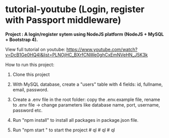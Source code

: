 # tutorial-youtube (Login, register with Passport middleware)

**Project : A login/register sytem using NodeJS platform (NodeJS + MySQL + Bootstrap 4).**

View full tutorial on youtube: https://www.youtube.com/watch?v=DcB1Ge0HQ4I&list=PLNOjHC_BXrfCNWe0ghCxEmNVeHN_J5K3k

How to run this project: 

1. Clone this project

2. With MySQL database, create a "users" table with 4 fields: id, fullname, email, password.

3. Create a .env file in the root folder: copy the .env.example file, rename to .env file -> change parameters like database name, port, username, password etc.

4. Run "npm install" to install all packages in package.json file.

5. Run "npm start " to start the project
#   q l  
 #   q l  
 #   q l  
 